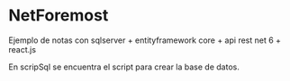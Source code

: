 # NetForemost
Ejemplo de notas con sqlserver + entityframework core + api rest net 6 + react.js

En scripSql se encuentra el script para crear la base de datos.
